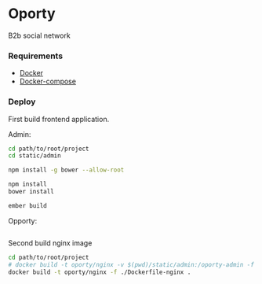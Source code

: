 Oporty
=======

B2b social network

### Requirements

  * [Docker](http://docs.docker.com/installation)
  * [Docker-compose](https://github.com/docker/compose)

### Deploy

First build frontend application.

Admin:
```bash
cd path/to/root/project
cd static/admin

npm install -g bower --allow-root

npm install
bower install

ember build
```

Opporty:
```bash
```

Second build nginx image

```bash
cd path/to/root/project
# docker build -t oporty/nginx -v $(pwd)/static/admin:/oporty-admin -f ./Dockerfile-nginx .
docker build -t oporty/nginx -f ./Dockerfile-nginx .
```
